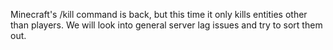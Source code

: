 Minecraft's /kill command is back, but this time it only kills entities other than players. We will look into general server lag issues and try to sort them out.
